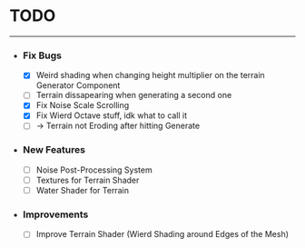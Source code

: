 ﻿# __TODO__

___

* ### Fix Bugs
  * [x] Weird shading when changing height multiplier on the terrain Generator Component
  * [ ] Terrain dissapearing when generating a second one
  * [x] Fix Noise Scale Scrolling
  * [x] Fix Wierd Octave stuff, idk what to call it
  * [ ] -> Terrain not Eroding after hitting Generate

* ### New Features
  * [ ] Noise Post-Processing System
  * [ ] Textures for Terrain Shader
  * [ ] Water Shader for Terrain

* ### Improvements
  * [ ] Improve Terrain Shader (Wierd Shading around Edges of the Mesh)